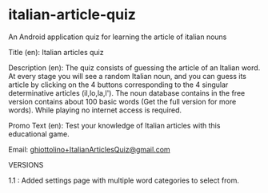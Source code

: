 italian-article-quiz
====================

An Android application quiz for learning the article of italian nouns

Title (en): Italian articles quiz

Description (en): The quiz consists of guessing the article of an Italian word. At every stage you will see a random Italian noun, and you can guess its article by clicking on the 4 buttons corresponding to the 4 singular determinative articles (il,lo,la,l'). The noun database contains in the free version contains about 100 basic words (Get the full version for more words). While playing no internet access is required. 

Promo Text (en): Test your knowledge of Italian articles with this educational game.

Email: ghiottolino+ItalianArticlesQuiz@gmail.com

VERSIONS

1.1 : Added settings page with multiple word categories to select from.
